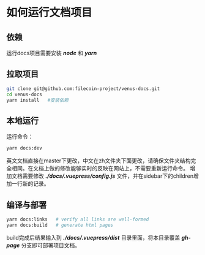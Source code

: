 # 如何运行文档项目

## 依赖

运行docs项目需要安装 ***node*** 和 ***yarn***


## 拉取项目

```sh
git clone git@github.com:filecoin-project/venus-docs.git
cd venus-docs
yarn install   #安装依赖
```

## 本地运行

运行命令：
```sh
yarn docs:dev 
```

英文文档直接在master下更改，中文在zh文件夹下面更改，请确保文件夹结构完全相同。在文档上做的修改能够实时的反映在网站上，不需要重新运行命令。
增加文档需要修改 ***./docs/.vuepress/config.js*** 文件，并在sidebar下的children增加一行新的记录。

## 编译与部署

```sh
yarn docs:links   # verify all links are well-formed
yarn docs:build   # generate html pages
```
build完成后结果输入到 ***./docs/.vuepress/dist*** 目录里面，将本目录覆盖 ***gh-page*** 分支即可部署项目文档。
